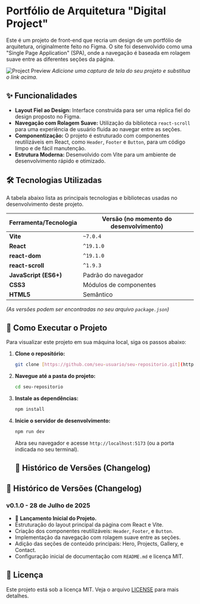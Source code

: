 # Portfólio de Arquitetura "Digital Project"

Este é um projeto de front-end que recria um design de um portfólio de arquitetura, originalmente feito no Figma. O site foi desenvolvido como uma "Single Page Application" (SPA), onde a navegação é baseada em rolagem suave entre as diferentes seções da página.

![Project Preview](httpsa_url_da_sua_imagem_aqui.png)
*Adicione uma captura de tela do seu projeto e substitua o link acima.*

## ✨ Funcionalidades

- **Layout Fiel ao Design:** Interface construída para ser uma réplica fiel do design proposto no Figma.
- **Navegação com Rolagem Suave:** Utilização da biblioteca `react-scroll` para uma experiência de usuário fluida ao navegar entre as seções.
- **Componentização:** O projeto é estruturado com componentes reutilizáveis em React, como `Header`, `Footer` e `Button`, para um código limpo e de fácil manutenção.
- **Estrutura Moderna:** Desenvolvido com Vite para um ambiente de desenvolvimento rápido e otimizado.

## 🛠️ Tecnologias Utilizadas

A tabela abaixo lista as principais tecnologias e bibliotecas usadas no desenvolvimento deste projeto.

| Ferramenta/Tecnologia | Versão (no momento do desenvolvimento) |
| --------------------- | ------------------------------------- |
| **Vite** | `~7.0.4`                              |
| **React** | `^19.1.0`                             |
| **react-dom** | `^19.1.0`                             |
| **react-scroll** | `^1.9.3`                              |
| **JavaScript (ES6+)** | Padrão do navegador                   |
| **CSS3** | Módulos de componentes                |
| **HTML5** | Semântico                             |

*(As versões podem ser encontradas no seu arquivo `package.json`)*

## 🚀 Como Executar o Projeto

Para visualizar este projeto em sua máquina local, siga os passos abaixo:

1.  **Clone o repositório:**
    ```bash
    git clone [https://github.com/seu-usuario/seu-repositorio.git](https://github.com/seu-usuario/seu-repositorio.git)
    ```

2.  **Navegue até a pasta do projeto:**
    ```bash
    cd seu-repositorio
    ```

3.  **Instale as dependências:**
    ```bash
    npm install
    ```

4.  **Inicie o servidor de desenvolvimento:**
    ```bash
    npm run dev
    ```
    Abra seu navegador e acesse `http://localhost:5173` (ou a porta indicada no seu terminal).

    ## 📜 Histórico de Versões (Changelog)

## 📜 Histórico de Versões (Changelog)

### v0.1.0 - 28 de Julho de 2025
- 🎉 **Lançamento Inicial do Projeto.**
- Estruturação do layout principal da página com React e Vite.
- Criação dos componentes reutilizáveis: `Header`, `Footer`, e `Button`.
- Implementação da navegação com rolagem suave entre as seções.
- Adição das seções de conteúdo principais: Hero, Projects, Gallery, e Contact.
- Configuração inicial de documentação com `README.md` e licença MIT.

## 📄 Licença

Este projeto está sob a licença MIT. Veja o arquivo [LICENSE](LICENSE) para mais detalhes.